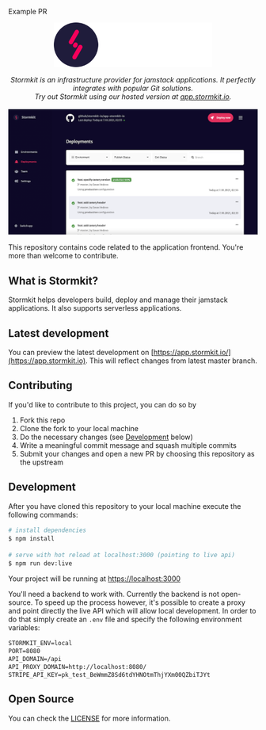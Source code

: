 Example PR

<p align="center">
  <img src="./src/assets/logos/stormkit-logo-text-h-white.svg?raw=true" height="90"/>
</p>
<p align="center">
  <i>Stormkit is an infrastructure provider for jamstack applications. It perfectly integrates with popular Git solutions.<br/>Try out Stormkit using our hosted version at <a href="https://app.stormkit.io">app.stormkit.io</a>.</i>
  <br/>
  <br/>
  <img src="./src/assets/images/deployments-screenshot.png" alt="Stormkit" width="800" />
</p>

This repository contains code related to the application frontend. You're more than welcome to contribute.

## What is Stormkit?

Stormkit helps developers build, deploy and manage their jamstack applications. It also supports serverless applications.

## Latest development

You can preview the latest development on [https://app.stormkit.io/](https://app.stormkit.io). This will reflect
changes from latest master branch.

## Contributing

If you'd like to contribute to this project, you can do so by

1. Fork this repo
2. Clone the fork to your local machine
3. Do the necessary changes (see [Development](#development) below)
4. Write a meaningful commit message and squash multiple commits
5. Submit your changes and open a new PR by choosing this repository as the upstream

## Development

After you have cloned this repository to your local machine execute the following commands:

```bash
# install dependencies
$ npm install

# serve with hot reload at localhost:3000 (pointing to live api)
$ npm run dev:live
```

Your project will be running at [https://localhost:3000](https://localhost:3000)

You'll need a backend to work with. Currently the backend is not open-source. To speed up the process however,
it's possible to create a proxy and point directly the live API which will allow local development. In order to do
that simply create an `.env` file and specify the following environment variables:

```
STORMKIT_ENV=local
PORT=8080
API_DOMAIN=/api
API_PROXY_DOMAIN=http://localhost:8080/
STRIPE_API_KEY=pk_test_BeWmmZ8Sd6tdYHNOtmThjYXm00QZbiTJYt
```

## Open Source

You can check the [LICENSE](/LICENSE) for more information.
